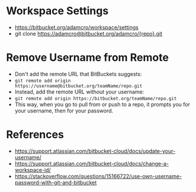 # Workspace Settings
* <https://bitbucket.org/adamcro/workspace/settings>
* git clone <https://adamcro@bitbucket.org/adamcro/{repo}.git>


# Remove Username from Remote
* Don't add the remote URL that BitBuckets suggests:
* `git remote add origin https://username@bitbucket.org/teamName/repo.git`
* Instead, add the remote URL without your username:
* `git remote add origin https://bitbucket.org/teamName/repo.git`
* This way, when you go to pull from or push to a repo, it prompts you for your username, then for your password.

# References
* <https://support.atlassian.com/bitbucket-cloud/docs/update-your-username/>
* <https://support.atlassian.com/bitbucket-cloud/docs/change-a-workspace-id/>
* <https://stackoverflow.com/questions/15166722/use-own-username-password-with-git-and-bitbucket>

